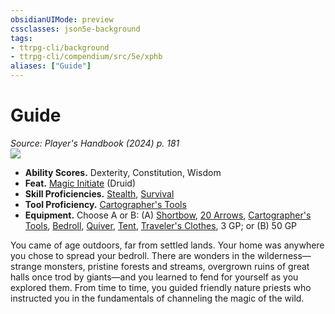 ```yaml
---
obsidianUIMode: preview
cssclasses: json5e-background
tags:
- ttrpg-cli/background
- ttrpg-cli/compendium/src/5e/xphb
aliases: ["Guide"]
---
```

# Guide
*Source: Player's Handbook (2024) p. 181*  
![](2-Mechanics/CLI/backgrounds/img/guide.webp#right)

- **Ability Scores.** Dexterity, Constitution, Wisdom  
- **Feat.** [Magic Initiate](2-Mechanics/CLI/feats/magic-initiate-xphb.md) (Druid)  
- **Skill Proficiencies.** [Stealth](2-Mechanics/CLI/rules/skills.md#Stealth), [Survival](2-Mechanics/CLI/rules/skills.md#Survival)  
- **Tool Proficiency.** [Cartographer's Tools](2-Mechanics/CLI/items/cartographers-tools-xphb.md)  
- **Equipment.** Choose A or B: (A) [Shortbow](2-Mechanics/CLI/items/shortbow-xphb.md), [20 Arrows](2-Mechanics/CLI/items/arrow-xphb.md), [Cartographer's Tools](2-Mechanics/CLI/items/cartographers-tools-xphb.md), [Bedroll](2-Mechanics/CLI/items/bedroll-xphb.md), [Quiver](2-Mechanics/CLI/items/quiver-xphb.md), [Tent](2-Mechanics/CLI/items/tent-xphb.md), [Traveler's Clothes](2-Mechanics/CLI/items/travelers-clothes-xphb.md), 3 GP; or (B) 50 GP  

You came of age outdoors, far from settled lands. Your home was anywhere you chose to spread your bedroll. There are wonders in the wilderness—strange monsters, pristine forests and streams, overgrown ruins of great halls once trod by giants—and you learned to fend for yourself as you explored them. From time to time, you guided friendly nature priests who instructed you in the fundamentals of channeling the magic of the wild.